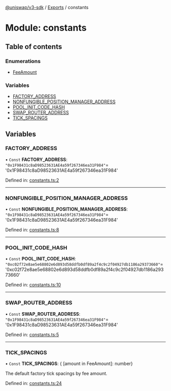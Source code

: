 [@uniswap/v3-sdk](../README.md) / [Exports](../modules.md) / constants

# Module: constants

## Table of contents

### Enumerations

- [FeeAmount](../enums/constants.feeamount.md)

### Variables

- [FACTORY\_ADDRESS](constants.md#factory_address)
- [NONFUNGIBLE\_POSITION\_MANAGER\_ADDRESS](constants.md#nonfungible_position_manager_address)
- [POOL\_INIT\_CODE\_HASH](constants.md#pool_init_code_hash)
- [SWAP\_ROUTER\_ADDRESS](constants.md#swap_router_address)
- [TICK\_SPACINGS](constants.md#tick_spacings)

## Variables

### FACTORY\_ADDRESS

• `Const` **FACTORY\_ADDRESS**: ``"0x1F98431c8aD98523631AE4a59f267346ea31F984"``= '0x1F98431c8aD98523631AE4a59f267346ea31F984'

Defined in: [constants.ts:2](https://github.com/Uniswap/uniswap-v3-sdk/blob/4a7e393/src/constants.ts#L2)

___

### NONFUNGIBLE\_POSITION\_MANAGER\_ADDRESS

• `Const` **NONFUNGIBLE\_POSITION\_MANAGER\_ADDRESS**: ``"0x1F98431c8aD98523631AE4a59f267346ea31F984"``= '0x1F98431c8aD98523631AE4a59f267346ea31F984'

Defined in: [constants.ts:8](https://github.com/Uniswap/uniswap-v3-sdk/blob/4a7e393/src/constants.ts#L8)

___

### POOL\_INIT\_CODE\_HASH

• `Const` **POOL\_INIT\_CODE\_HASH**: ``"0xc02f72e8ae5e68802e6d893d58ddfb0df89a2f4c9c2f04927db1186a29373660"``= '0xc02f72e8ae5e68802e6d893d58ddfb0df89a2f4c9c2f04927db1186a29373660'

Defined in: [constants.ts:10](https://github.com/Uniswap/uniswap-v3-sdk/blob/4a7e393/src/constants.ts#L10)

___

### SWAP\_ROUTER\_ADDRESS

• `Const` **SWAP\_ROUTER\_ADDRESS**: ``"0x1F98431c8aD98523631AE4a59f267346ea31F984"``= '0x1F98431c8aD98523631AE4a59f267346ea31F984'

Defined in: [constants.ts:5](https://github.com/Uniswap/uniswap-v3-sdk/blob/4a7e393/src/constants.ts#L5)

___

### TICK\_SPACINGS

• `Const` **TICK\_SPACINGS**: { [amount in FeeAmount]: number}

The default factory tick spacings by fee amount.

Defined in: [constants.ts:24](https://github.com/Uniswap/uniswap-v3-sdk/blob/4a7e393/src/constants.ts#L24)
